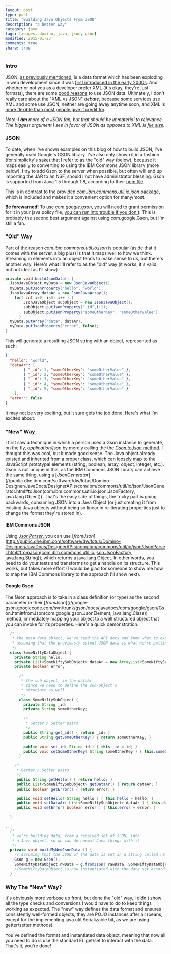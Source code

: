 ```yaml
---
layout: post
type: post
title: "Building Java Objects From JSON"
description: "a better way"
category: java
tags: [xpages, domino, java, json, gson]
modified: 2015-01-23
comments: true
share: true
---
```


### Intro
<span data-toggle="tooltip" title="JavaScript Object Notation">JSON</span>, <a href="{{ site.url }}/json-with-java-in-xpages">as previously mentioned</a>, is a data format which has been exploding in web development since it was [first introduced in the early 2000s](//en.wikipedia.org/wiki/JSON#History). And whether or not you as a developer prefer XML (it's okay, they're just formats), there are some [good reasons](//blog.mongolab.com/2011/03/why-is-json-so-popular-developers-want-out-of-the-syntax-business/) to use JSON data. Ultimately, I don't really care about the "XML vs JSON" _debate_, because some services use XML and some use JSON, neither are going away anytime soon, and XML is [more flexible than most people give it credit for](//stackoverflow.com/questions/2673367/how-does-json-compare-to-xml-in-terms-of-file-size-and-serialisation-deserialisa/2677498#2677498).

_Note: I **am** more of a JSON fan, but that should be immaterial to relevance. The biggest argument I see in favor of JSON as opposed to XML is [file size](//bit.ly/1CtEpDS)._

### JSON
To date, when I've shown examples on this blog of how to build JSON, I've generally used Google's GSON library. I've also only shown it in a fashion (for simplicity's sake) that I refer to as the "old" way (below), because it maps easily to converting to using the IBM Commons JSON library (more below). I try to add Gson to the server when possible, but often will end up importing the JAR to an NSF, should I not have <span data-toggle="tooltip" title="or be able to get ahold of them">administrator blessing</span>. Gson is supported from Java 1.5 through 1.8, according to their [pom file](//search.maven.org/#artifactdetails%7Ccom.google.code.gson%7Cgson%7C2.3.1%7Cjar).

This is in contrast to the provided [_com.ibm.commons.util.io.json_ package](//public.dhe.ibm.com/software/dw/lotus/Domino-Designer/JavaDocs/DesignerAPIs/com/ibm/commons/util/io/json/package-summary.html), which is included and makes it a convenient option for many/most.

**Be forewarned!** To use _com.google.gson_,  you will need to grant permission for it in your <span data-toggle="tooltip" title="[notes program]/jvm/lib/security/java.policy">java.policy</span> file; [you can run into trouble if you don't](//stackoverflow.com/questions/15949887/lotus-domino-java-security-issue-using-google-gson). This is probably the second best argument against using com.google.Gson, but I'm still a fan.

### "Old" Way

Part of the reason _com.ibm.commons.util.io.json_ is popular (aside that it comes with the server, a big plus) is that it maps well to how we think. Streaming in elements into an object tends to make sense to us, but there's another way. Here's what I'll refer to as the "old" way (it works, it's valid, but not ideal as I'll show).


```java
private void buildJsonData() {
  JsonJavaObject myData = new JsonJavaObject();
  myData.putJsonProperty("hello", "world");
  JsonJavaArray dataAr = new JsonJavaArray();
    for( int i=0; i<5; i++ ) {
        JsonJavaObject subObject = new JsonJavaObject();
        subObject.putJsonProperty("_id",i+1);
        subObject.putJsonProperty("someOtherKey", "someOtherValue");
      }
  myData.putArray("data", dataAr);
  myData.putJsonProperty("error", false);
}
```


This will generate a resulting JSON string with an object, represented as such:


```json
{
  "hello": "world",
  "dataAr": [
        { "_id": 1, "someOtherKey": "someOtherValue" },
        { "_id": 2, "someOtherKey": "someOtherValue" },
        { "_id": 3, "someOtherKey": "someOtherValue" },
        { "_id": 4, "someOtherKey": "someOtherValue" },
        { "_id": 5, "someOtherKey": "someOtherValue" }
    ],
  "error": false
}
```


It may not be very exciting, but it sure gets the job done. Here's what I'm excited about.

### "New" Way
I first saw a technique in which a person used a Gson instance to generate, on the fly, _application/json_ by merely calling the  the [_Gson.toJson_ method](//google-gson.googlecode.com/svn/trunk/gson/docs/javadocs/com/google/gson/Gson.html#toJson(java.lang.Object)). I thought this was cool, but it made good sense. The Java <span data-toggle="tooltip" title="Object object">object</span> already existed and inherited from a proper class, which can loosely map to the JavaScript prototypal elements (string, boolean, array, object, integer, etc.). Gson is not unique in this, as the IBM Commons JSON library can achieve the same thing, using a <span data-toggle="tooltip" title="JsonGenerator.toJson( JsonFactory factory, java.lang.Object value )">[_JsonGenerator_](//public.dhe.ibm.com/software/dw/lotus/Domino-Designer/JavaDocs/DesignerAPIs/com/ibm/commons/util/io/json/JsonGenerator.html#toJson(com.ibm.commons.util.io.json.JsonFactory, java.lang.Object))</span>. That's the easy side of things, the tricky part is going backwards, consuming JSON into a Java Object (or just creating it from existing Java objects without being so linear in re-iterating properties just to change the format they're stored in).


#### IBM Commons JSON
Using [_JsonParser_](http://public.dhe.ibm.com/software/dw/lotus/Domino-Designer/JavaDocs/DesignerAPIs/com/ibm/commons/util/io/json/JsonParser.html), you can use [_fromJson_](http://public.dhe.ibm.com/software/dw/lotus/Domino-Designer/JavaDocs/DesignerAPIs/com/ibm/commons/util/io/json/JsonParser.html#fromJson(com.ibm.commons.util.io.json.JsonFactory, java.lang.String)), which returns a java.lang.Object. In other words, you need to do your tests and transforms to get a handle on its structure. This works, but takes more effort (I would be glad for someone to show me how to map the IBM Commons library to the approach I'll show next).


#### Google Gson
The Gson approach is to take in a class definition (or type) as the second parameter in their [_fromJson_](//google-gson.googlecode.com/svn/trunk/gson/docs/javadocs/com/google/gson/Gson.html#fromJson(com.google.gson.JsonElement, java.lang.Class)) method, immediately mapping your object to a well structured object that you can invoke for its properties. Here's a quick demonstration.


```java
  /*
   * the main data object, we've read the API docs and know what to expect ;-)
   * assuming that the previously output JSON data is what we're pulling off of
   */
  class SomeNiftyDataObject {
    private String hello;
    private List<SomeNiftySubObject> dataAr = new ArrayList<SomeNiftySubObject>();
    private boolean error;

      /*
       * the sub-object, in the dataAr
       * since we need to define the sub-object's
       * structure as well
       */
      class SomeNiftySubObject {
        private String _id;
        private String someOtherKey;

        /*
         * Getter / Setter pairs
         */
        public String get_id() { return _id; }
        public String getSomeOtherKey() { return someOtherKey; }

        public void set_id( String id ) { this._id = id; }
        public void setSomeOtherKey( String someOtherKey ) { this.someOtherKey = someOtherKey; }
      }

    /*
     * Getter / Setter pairs
     */
     public String getHello() { return hello; }
     public List<SomeNiftySubObject> getDataAr() { return dataAr; }
     public boolean getError() { return error; }

     public void setHello( String hello ) { this.hello = hello; }
     public void setDataAr( List<SomeNiftySubObject> dataAr ) { this.dataAr = dataAr; }
     public void setError( boolean error ) { this.error = error; }

  }

...
  /*
   * we're building data, from a received set of JSON, into
   * a Java object, so we can do normal Java things with it
   */
  private void buildMyNewJsonData () {
    // assuming that the JSON of the data is set in a string called rawData
    Gson g = new Gson();
    SomeNiftyDataObject nwData = g.fromJson( rawData, SomeNiftyDataObject.class );
    //SomeNiftyDataObject is now instantiated with the data set according to our class above!
  }
```


### Why The "New" Way?
It's obviously more verbose up front, but done the "old" way, I didn't show all the type checks and conversions I would have to do to keep things working as expected. The "new" way defines the data format and ensures consistently well-formed objects; they are POJO instances after all (beans, except for the implementing java.util.Serializable bit, as we are using getter/setter methods).

You've defined the format and instantiated data object, meaning that now all you need to do is use the standard EL get/set<PropertyName> to interact with the data. That's it, you're done!
